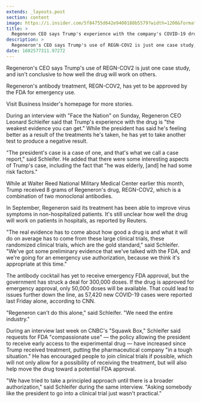 ```yaml
--- 
extends: _layouts.post 
section: content 
image: https://i.insider.com/5f84755d642e9400180b5579?width=1200&format=jpeg 
title: > 
  Regeneron CEO says Trump's experience with the company's COVID-19 drug is the 'weakest evidence you can get' of whether it works 
description: > 
  Regeneron's CEO says Trump's use of REGN-COV2 is just one case study, and isn't conclusive to how well the drug will work on others.During an interview with "Face the Nation" on Sunday, Regeneron CEO Leonard Schleifer said that Trump's experience with the drug is "the weakest evidence you can get."He added that there were some interesting aspects of Trump's case, including the fact that "he was elderly, [and] he had some risk factors."While at Walter Reed National Military Medical Center earlier this month, Trump received 8 grams of Regeneron's drug, REGN-COV2, which is a combination of two monoclonal antibodies.The antibody cocktail has yet to receive emergency FDA approval, but the government has struck a deal for 300,000 doses. 
date: 1602577311.97272 
--- 
```

Regeneron's CEO says Trump's use of REGN-COV2 is just one case study, and isn't conclusive to how well the drug will work on others.

Regeneron's antibody treatment, REGN-COV2, has yet to be approved by the FDA for emergency use.

Visit Business Insider's homepage for more stories.

During an interview with "Face the Nation" on Sunday, Regeneron CEO Leonard Schleifer said that Trump's experience with the drug is "the weakest evidence you can get." While the president has said he's feeling better as a result of the treatments he's taken, he has yet to take another test to produce a negative result.

"The president's case is a case of one, and that's what we call a case report," said Schleifer. He added that there were some interesting aspects of Trump's case, including the fact that "he was elderly, [and] he had some risk factors."

While at Walter Reed National Military Medical Center earlier this month, Trump received 8 grams of Regeneron's drug, REGN-COV2, which is a combination of two monoclonal antibodies.

In September, Regeneron said its treatment has been able to improve virus symptoms in non-hospitalized patients. It's still unclear how well the drug will work on patients in hospitals, as reported by Reuters.

"The real evidence has to come about how good a drug is and what it will do on average has to come from these large clinical trials, these randomized clinical trials, which are the gold standard," said Schleifer. "We've got some preliminary evidence that we've talked with the FDA, and we're going for an emergency use authorization, because we think it's appropriate at this time."

The antibody cocktail has yet to receive emergency FDA approval, but the government has struck a deal for 300,000 doses. If the drug is approved for emergency approval, only 50,000 doses will be available. That could lead to issues further down the line, as 57,420 new COVID-19 cases were reported last Friday alone, according to CNN.

"Regeneron can't do this alone," said Schleifer. "We need the entire industry."

During an interview last week on CNBC's "Squawk Box," Schleifer said requests for FDA "compassionate use" — the policy allowing the president to receive early access to the experimental drug — have increased since Trump received treatment, putting the pharmaceutical company "in a tough situation." He has encouraged people to join clinical trials if possible, which will not only allow for a possibility of receiving the treatment, but will also help move the drug toward a potential FDA approval.

"We have tried to take a principled approach until there is a broader authorization," said Schleifer during the same interview. "Asking somebody like the president to go into a clinical trial just wasn't practical."